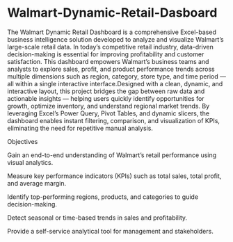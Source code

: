 # Walmart-Dynamic-Retail-Dasboard
The Walmart Dynamic Retail Dashboard is a comprehensive Excel-based business intelligence solution developed to analyze and visualize Walmart’s large-scale retail data.  In today’s competitive retail industry, data-driven decision-making is essential for improving profitability and customer satisfaction. This dashboard empowers Walmart’s business teams and analysts to explore sales, profit, and product performance trends across multiple dimensions such as region, category, store type, and time period — all within a single interactive interface.Designed with a clean, dynamic, and interactive layout, this project bridges the gap between raw data and actionable insights — helping users quickly identify opportunities for growth, optimize inventory, and understand regional market trends.
By leveraging Excel’s Power Query, Pivot Tables, and dynamic slicers, the dashboard enables instant filtering, comparison, and visualization of KPIs, eliminating the need for repetitive manual analysis.

 Objectives

Gain an end-to-end understanding of Walmart’s retail performance using visual analytics.

Measure key performance indicators (KPIs) such as total sales, total profit, and average margin.

Identify top-performing regions, products, and categories to guide decision-making.

Detect seasonal or time-based trends in sales and profitability.

Provide a self-service analytical tool for management and stakeholders.




